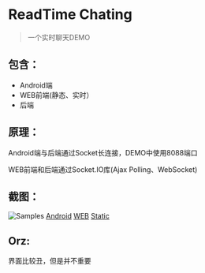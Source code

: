 # ReadTime Chating

>一个实时聊天DEMO

## 包含：

- Android端
- WEB前端(静态、实时）
- 后端

## 原理：

Android端与后端通过Socket长连接，DEMO中使用8088端口

WEB前端和后端通过Socket.IO库(Ajax Polling、WebSocket)

## 截图：

![Samples](https://github.com/lingmm/Realtime-Chating/raw/master/Snapshots/samples.gif)
[Android](https://github.com/lingmm/Realtime-Chating/raw/master/Snapshots/android.jpg)
[WEB](https://github.com/lingmm/Realtime-Chating/raw/master/Snapshots/web.png)
[Static](https://github.com/lingmm/Realtime-Chating/raw/master/Snapshots/static.png)

## Orz:

界面比较丑，但是并不重要

